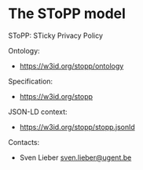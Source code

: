The SToPP model
===

SToPP: STicky Privacy Policy

Ontology:
* https://w3id.org/stopp/ontology

Specification:
* https://w3id.org/stopp

JSON-LD context:
* https://w3id.org/stopp/stopp.jsonld

Contacts: 
* Sven Lieber <sven.lieber@ugent.be>
